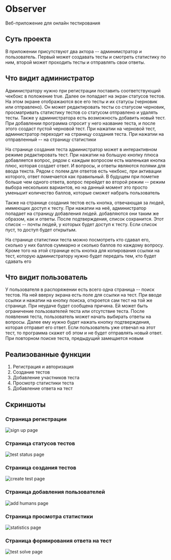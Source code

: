 # Observer

Веб-приложение для онлайн тестирования

## Суть проекта

В приложении присутствуют два актора -- админимстратор и пользователь. Первый может создавать тесты и смотреть статистику по ним, второй может проходить тесты и отправлять свои ответы.


## Что видит администратор

Администратору нужно при регистрации поставить соответствующий чекбокс в положение true. Далее он попадает на экран статусов тестов. На этом экране отображаются все его тесты и их статусы (черновик или отправлено). Он может редактировать тесты со статусом черновик, просматривать статистику тестов со статусом отправлено и удалять тесты. Также у администратора есть возможность добавить новый тест. При добавлении программа спросит у него название теста, и после этого создаст пустой черновой тест. При нажатии на черновой тест, администратор переходит на страницу создания теста. При нажатии на отправленный -- на страницу статистики


На странице создания теста администратор может в интерактивном режиме редактировать тест. При нажатии на большую кнопку плюса добавляется вопрос, рядом с каждым вопросом есть маленькая кнопка плюс, которая создает ответ. И вопросы, и ответы являются полями для ввода текста. Рядом с полем для ответов есть чекбокс, при активации которого, ответ помечается как правильный. В будущем при пометке больше чем одного ответа, вопрос перейдет во второй  режим -- режим выбора нескольких вариантов, но на данный момент это просто уменьшит количество баллов, которые сможет набрать пользователь


Также на странице создания тестов есть кнопка, отвечающая за людей, иммеющих доступ к тесту. При нажатии на неё, администратор попадает на страницу добавления людей. добавляются они таким же образом, как и ответы. После подтверждения, список сохранится. Этот список -- почты людей, у которых будет доступ к тесту. Если список пуст, то доступ будет открытым.


На странице статистики теста можно посмотреть кто сдавал его, сколько у них баллов суммарно и сколько баллов по каждому вопросу. Кроме того на этой странице есть кнопка для копирования ссылки на тест, которую администратору нужно будет передать тем, кто будет сдавать его


## Что видит пользователь

У пользователя в распоряжении есть всего одна страница -- поиск тестов. На ней вверху экрана есть поле для ссылки на тест. При вводе ссылки и нажатии на кнопку поиска, откроется сам тест на той же странице. При неудаче будет сообщена причина. Ей может быть ограничение пользователей теста или отсутствие теста. После появления теста, пользователь может начать выбирать ответы на вопросы. Далее ему нужно будет нажать кнопку подтверждения, которая отправит его ответ. Если пользователь уже отвечал на этот тест, то программа скажет об этом и не будет отправлять новый ответ. При повторном поиске теста, предыдущий замещается новым

## Реализованные функции

1. Регистрация и авторизация
2. Создание тестов
3. Добавление участников теста
4. Просмотр статистики теста
5. Добавление ответа на тест

## Скриншоты

### Страница регистрации
![sign up page](https://github.com/VVan228/observer/blob/main/readme_data/sign_up.png)
### Страница статусов тестов
![test status page](https://github.com/VVan228/observer/blob/main/readme_data/test_status.png)
### Страница создания тестов
![create test page](https://github.com/VVan228/observer/blob/main/readme_data/create_test.png)
### Страница добавления пользователей
![add humans page](https://github.com/VVan228/observer/blob/main/readme_data/add_humans.png)
### Страница просмотра статистики
![statistics page](https://github.com/VVan228/observer/blob/main/readme_data/statistics.png)
### Страница формирования ответа на тест
![test solve page](https://github.com/VVan228/observer/blob/main/readme_data/test_solve.png)
